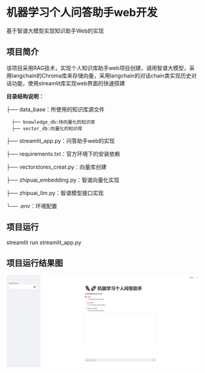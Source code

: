 # 机器学习个人问答助手web开发
基于智谱大模型实现知识助手Web的实现

## 项目简介
该项目采用RAG技术，实现个人知识库助手web项目创建，调用智谱大模型，采用langchain的Chroma库来存储向量，采用langchain的对话chain类实现历史对话功能，使用streamlit库实现web界面的快速搭建

**目录结构说明：**

├── data_base：所使用的知识库源文件

      ├── knowledge_db:待向量化的知识库
      ├── vector_db:向量化的知识库
      
├── streamlit_app.py：问答助手web的实现

├── requirements.txt：官方环境下的安装依赖

├── vectorstores_creat.py：向量库创建

├── zhipuai_embedding.py：智谱向量化实现

├── zhipuai_llm.py：智谱模型接口实现

└── .env：环境配置

## 项目运行
streamlit run streamlit_app.py

## 项目运行结果图
<div align=center>
<img src="image/web.png" width = "1000">
</div>
